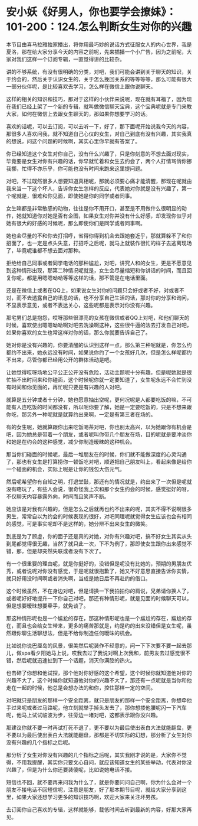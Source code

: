 # 安小妖《好男人，你也要学会撩妹》：101-200：124.怎么判断女生对你的兴趣

本节目由喜马拉雅独家播出，将你用最巧妙的说话方式征服女人的内心世界，我是夏洛，那在给大家分享今天的内容之前呢，先来插播一个小广告，因为之前呢，大家对我们这样一个订阅专辑，一直觉得讲的比较杂。

讲的不够系统，有没有很明确的分类，对吧，我们可能会讲到关于聊天的知识，关于约会的，然后关于认识女生的，关于怎么挽回关系的等等等等，那么可能有很大一部分伙伴呢，是比较喜欢去学习，怎么样在微信上跟你说聊天。

这样的相关的知识和技巧，那对于这样的小伙伴来说呢，现在就有耳福了，因为现在我们已经上架了一个新的专辑，就叫做微信聊天宝典，这个宝典呢就是专门来教大家，如何在微信上去跟女生聊天的，那如果你想要学习的话。

喜欢的话呢，可以去订阅，可以去听一下，好了，那下面呢开始说我今天的内容，那很多人喜欢问我，就不知道自己心仪的女生，对自己到底有没有兴趣，其实我真的想说，问这个问题的时候啊，其实心里你早就有答案了。

你已经知道这个女生对你自己，没有什么兴趣了，只是你刻意的不想去面对现实，毕竟要是女生对你有兴趣的话，你早就忙着和女生去约会了，两个人打情骂俏你挪我挪，忙得不亦乐乎，你可能也没有时间来跑来这里提问题。

对吧，不过既然很多人想要知道真相呢，那就必须要心痛才能清醒，那现在呢就由我来当一下这个坏人，告诉你女生怎样的反应，代表她对你就是没有兴趣了，第一个呢就是，很难和你见面，即使她是你的同学或者同事。

女生嘛都是非常敏感的动物，往往是你不用开口，甚至是不用做什么很明显的动作，她就知道你对她是否有企图，如果女生对你并没有什么好感，却发现你似乎对她有很大的好感的时候呢，那么即使你们是同学或者同事啊。

她也会尽量的不和你去打招呼，省得你得到机会去跟她套近乎，那就算躲不了和你招面了，也一定是点头失意，打招呼之后呢，就马上就装作很忙的样子去逃离现场了，毕竟呢谁都不想去面对那种。

拒绝给自己同事或者同学电话的那种尴尬，对吧，讲究人和的女生，更是不愿意见到这种情形出现，那第二种情况呢就是，女生会尽量缩短和你讲话的时间，而且回复你呢，都是用嗯嗯呦呦等等这样的话，那不管是在电话里面。

还是在微信上或者在QQ上，如果说女生对你的问题只会好或者不好，对或者不对，而不去透露自己的讯息的话，也不分享自己生活的话，那对你的分享和询问，不显表示意见，或者不表达关心，这些呢都是表示对你没有兴趣。

那宅男们总是抱怨，哎呀那些很漂亮的女孩在微信或者QQ上对吧，和他们聊天的时候，喜欢使出嗯嗯呦呦啊对吧去洗澡啊这种，这些很牛逼的法去打发自己对吧，如果你喜欢的女生也常这样对你的话，那么你就要告诉自己了。

她对你是没有兴趣的，你要清醒的认识到这样一点，那么第三种呢就是，你怎么约都约不出来，她永远没有时间，如果说你约了一个女孩好几次，但是怎么样呢都约不出来，尽管你都已经用公开的群体活动是吧。

让她觉得哎呀场地公平公正公开没有危险，活动主题呢十分有趣，但是呢她就是很忙抽不出时间来和你碰面，这个时候呢你就一定要知道了，女生呢永远不会忙到没有时间和你见面的，再忙呢只要是有兴趣的人对吧。

就算是五分钟或者十分钟，她也愿意抽出空呢，更何况呢是人都要吃饭的嘛，不可能有人连吃饭的时间都没有，所以呢你要了解，她是一定要吃饭的，只是不想来跟你吃，那另外一种呢就是就算约出来啊，一定是有第三者在场的。

有的女生呢，她就算跟你出来吃饭喝茶对吧，你也别太高兴，以为她跟你有机会是吧，因为她总是带着一个朋友，或者呢叫你带几个朋友在场，目的呢就是要冲淡你和她是在约会的这种感觉，减少你制造暧昧的这种机会。

那当你们碰面的时候呢，最后一堆朋友在的时候，你们就不能做深度的心灵沟通了，那也有女生是打算捞你一顿饭吃对吧，顺道把自己朋友叫上，看起来像是给你一个碰面的机会，实际上呢是让你的钱包大伤元气。

然后呢希望你有自知之明，打退堂鼓，那还有的情况就是，约出来了一次但是呢就没有瞎玩了，有些人会说，很奇怪我上次和那个女生约会的时候，感觉挺好的呀，不仅聊天内容暴露外向，时间而且笑声不断。

她应该是对我有兴趣的，但是怎么之后就再也约不出来的呢，其实不得不说啊很多男生，常常自以为约会的时候表现的很好，对吧同理呢就觉得女生应该也会有相同的感觉，可是事实呢却不是这样的，她分辨不出来女生的微笑。

到底是为了顾虚，你的面子还是真的对她，对你有兴趣对吧，搞不好女生其实从头到尾都觉得很无趣，当然了就只此一次，下不为例了，那即使女生跟你出来感觉不错，那，但是却突然失联或者没有下次了。

有一个很重要的理由呢，就是你挺好的，没错但是呢没有比她的，预期的男朋友优秀，或者说呢对你没有感觉，于是呢就很抱歉了，她又不好意思直接告诉你实情，就只好用没时间啊或者消失啊，当成是她日后不再赴约的借口。

这个时候虽然，不在身边对吧，但是请换一下我拍拍你的肩说，兄弟请你换人了，或者呢好好地提升一下你自己对吧，那还有种情形呢，就是见面的时候聊天可以，但是想要暧昧想要牵手，就免谈了。

那这种情形呢也是一个尴尬的存在，那这种情形呢也是一个尴尬的存在，尴尬的存在，而且也会给女生带来，更多的痛苦那就是，约是约的出来没错但是女生呢，虽然跟你聊生活聊想法，但是不给你制造任何暧昧的机会。

比如说你说巴厘岛的风景，很美然后呢装作不经意的，问一下下次要不要一起去那儿，做spa看夕阳她马上说，哎我去过了我说对啊上次我和，前男友去过感觉很不错，然后呢就迅速扯到下一个话题，消灭你满腔的热火。

也击碎了你想和他试探，那个他对你好感的这个希望，这个时候你就知道他对你的兴趣不大了，这个时候你就知道他对你的兴趣不大了，那还有一点呢就是当你和他走在一起的时候，他总是会想办法的和你，控住那样一定的空间。

对吧就只是朋友的那样一个安全距离，就只是朋友的那样一个安全距离，你想牵他手过来呢或者过马路呢，他立刻就举手掉头发去了，那你想搂他腰呢闪一下汽车呢，他马上试试临波为步，往旁边一堵对吧，这都表示跟你没兴趣。

那建议你就不要一时再试打死不退了，更不要以为最后使出表白大法就能翻盘，更不要以为最后使出表白大法就能翻盘，那都是不切实际的幻想，那分析了女生对你没有兴趣的几个指标之后呢。

那分析了女生对你没有兴趣的几个指标之后呢，其实我刚才说的是，大家你不觉得，不用我提醒，其实你只要文心自问，就应该知道女生的某些举动，代表对你没兴趣了，但是为什么你还要装傻呢，比如说她电话不接。

短信也不回，就不要再来问我为什么了，就是你要问问自己啊，你为什么会对一个朋友不接电话不回短信呢，注意是朋友，好了那本期节目呢，就给大家分享到这里，如果大家还想学习更多的知识技巧啊，欢迎大家来关注坏男孩。

去订阅你自己喜欢的专辑，这样就能够，载低时间去听到最新的内容，好那大家再见。